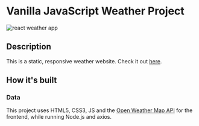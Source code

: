 # Vanilla JavaScript Weather Project
 
<img alt="react weather app" src="https://infallible-archimedes-8c04df.netlify.app/images/weatherapp.png" />

## Description

This is a static, responsive weather website. Check it out [here](https://wizardly-leakey-f6a44d.netlify.app/).

## How it's built

### Data
This project uses HTML5, CSS3, JS and the [Open Weather Map API](https://openweathermap.org/current) for the frontend, while running Node.js and axios.
